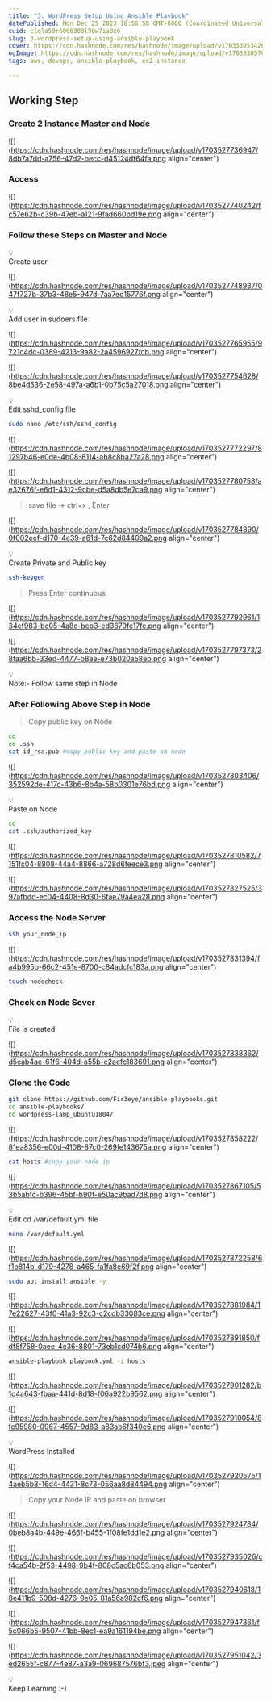 ```yaml
---
title: "3. WordPress Setup Using Ansible Playbook"
datePublished: Mon Dec 25 2023 18:56:58 GMT+0000 (Coordinated Universal Time)
cuid: clqla59r6000308l98w7ia8z6
slug: 3-wordpress-setup-using-ansible-playbook
cover: https://cdn.hashnode.com/res/hashnode/image/upload/v1703530534209/7c3a1142-0971-4738-a060-abb2165050cb.png
ogImage: https://cdn.hashnode.com/res/hashnode/image/upload/v1703530570426/66b1b109-a187-453a-8826-50e0ec90486a.png
tags: aws, devops, ansible-playbook, ec2-instance

---
```


## Working Step

### Create 2 Instance Master and Node

![](https://cdn.hashnode.com/res/hashnode/image/upload/v1703527736947/8db7a7dd-a756-47d2-becc-d45124df64fa.png align="center")

### Access

![](https://cdn.hashnode.com/res/hashnode/image/upload/v1703527740242/fc57e62b-c39b-47eb-a121-9fad660bd19e.png align="center")

### Follow these Steps on Master and Node

<div data-node-type="callout">
<div data-node-type="callout-emoji">💡</div>
<div data-node-type="callout-text">Create user</div>
</div>

![](https://cdn.hashnode.com/res/hashnode/image/upload/v1703527748937/047f727b-37b3-48e5-947d-7aa7ed15776f.png align="center")

<div data-node-type="callout">
<div data-node-type="callout-emoji">💡</div>
<div data-node-type="callout-text">Add user in sudoers file</div>
</div>

![](https://cdn.hashnode.com/res/hashnode/image/upload/v1703527765955/9721c4dc-0389-4213-9a82-2a4596927fcb.png align="center")

![](https://cdn.hashnode.com/res/hashnode/image/upload/v1703527754628/8be4d536-2e58-497a-a6b1-0b75c5a27018.png align="center")

<div data-node-type="callout">
<div data-node-type="callout-emoji">💡</div>
<div data-node-type="callout-text">Edit sshd_config file</div>
</div>

```bash
sudo nano /etc/ssh/sshd_config
```

![](https://cdn.hashnode.com/res/hashnode/image/upload/v1703527772297/81297b46-e0de-4b08-8114-ab8c8ba27a28.png align="center")

![](https://cdn.hashnode.com/res/hashnode/image/upload/v1703527780758/ae32676f-e6d1-4312-9cbe-d5a8db5e7ca9.png align="center")

> save file -&gt; ctrl+x , Enter

![](https://cdn.hashnode.com/res/hashnode/image/upload/v1703527784890/0f002eef-d170-4e39-a61d-7c62d84409a2.png align="center")

<div data-node-type="callout">
<div data-node-type="callout-emoji">💡</div>
<div data-node-type="callout-text">Create Private and Public key</div>
</div>

```bash
ssh-keygen
```

> Press Enter continuous

![](https://cdn.hashnode.com/res/hashnode/image/upload/v1703527792961/134ef983-bc05-4a8c-beb3-ed3679fc17fc.png align="center")

![](https://cdn.hashnode.com/res/hashnode/image/upload/v1703527797373/28faa6bb-33ed-4477-b8ee-e73b020a58eb.png align="center")

<div data-node-type="callout">
<div data-node-type="callout-emoji">💡</div>
<div data-node-type="callout-text">Note:- Follow same step in Node</div>
</div>

### After Following Above Step in Node

> Copy public key on Node

```bash
cd
cd .ssh
cat id_rsa.pub #copy public key and paste on node
```

![](https://cdn.hashnode.com/res/hashnode/image/upload/v1703527803406/352592de-417c-43b6-8b4a-58b0301e76bd.png align="center")

<div data-node-type="callout">
<div data-node-type="callout-emoji">💡</div>
<div data-node-type="callout-text">Paste on Node</div>
</div>

```bash
cd 
cat .ssh/authorized_key
```

![](https://cdn.hashnode.com/res/hashnode/image/upload/v1703527810582/7151fc04-8808-44a4-8866-a728d6feece3.png align="center")

![](https://cdn.hashnode.com/res/hashnode/image/upload/v1703527827525/397afbdd-ec04-4408-8d30-6fae79a4ea28.png align="center")

### Access the Node Server

```bash
ssh your_node_ip
```

![](https://cdn.hashnode.com/res/hashnode/image/upload/v1703527831394/fa4b995b-66c2-451e-8700-c84adcfc183a.png align="center")

```bash
touch nodecheck
```

### Check on Node Sever

<div data-node-type="callout">
<div data-node-type="callout-emoji">💡</div>
<div data-node-type="callout-text">File is created</div>
</div>

![](https://cdn.hashnode.com/res/hashnode/image/upload/v1703527838362/d5cab4ae-61f6-404d-a55b-c2aefc183691.png align="center")

### Clone the Code

```bash
git clone https://github.com/Fir3eye/ansible-playbooks.git
cd ansible-playbooks/
cd wordpress-lamp_ubuntu1804/
```

![](https://cdn.hashnode.com/res/hashnode/image/upload/v1703527858222/81ea8356-e00d-4108-87c0-269fe143675a.png align="center")

```bash
cat hosts #copy your node ip 
```

![](https://cdn.hashnode.com/res/hashnode/image/upload/v1703527867105/53b5abfc-b396-45bf-b90f-e50ac9bad7d8.png align="center")

<div data-node-type="callout">
<div data-node-type="callout-emoji">💡</div>
<div data-node-type="callout-text">Edit cd /var/default.yml file</div>
</div>

```bash
nano /var/default.yml
```

![](https://cdn.hashnode.com/res/hashnode/image/upload/v1703527872258/6f1b814b-d179-4278-a465-fa1fa8e69f2f.png align="center")

```bash
sudo apt install ansible -y
```

![](https://cdn.hashnode.com/res/hashnode/image/upload/v1703527881984/17e22627-43f0-41a3-92c3-c2cdb33083ce.png align="center")

![](https://cdn.hashnode.com/res/hashnode/image/upload/v1703527891850/fdf8f758-0aee-4e36-8801-73eb1cd074b6.png align="center")

```bash
ansible-playbook playbook.yml -i hosts
```

![](https://cdn.hashnode.com/res/hashnode/image/upload/v1703527901282/b1d4a643-fbaa-441d-8d18-f06a922b9562.png align="center")

![](https://cdn.hashnode.com/res/hashnode/image/upload/v1703527910054/8fe95980-0967-4557-9d83-a83ab6f340e6.png align="center")

<div data-node-type="callout">
<div data-node-type="callout-emoji">💡</div>
<div data-node-type="callout-text">WordPress Installed </div>
</div>

 ![](https://cdn.hashnode.com/res/hashnode/image/upload/v1703527920575/14aeb5b3-16d4-4431-8c73-056aa8d84494.png align="center")

> Copy your Node IP and paste on browser

![](https://cdn.hashnode.com/res/hashnode/image/upload/v1703527924784/0beb8a4b-449e-466f-b455-1f08fe1dd1e2.png align="center")

![](https://cdn.hashnode.com/res/hashnode/image/upload/v1703527935026/cf4ca54b-2f53-4498-9b4f-808c5ac6b053.png align="center")

![](https://cdn.hashnode.com/res/hashnode/image/upload/v1703527940618/18e411b9-508d-4276-9e05-81a56a982cf6.png align="center")

![](https://cdn.hashnode.com/res/hashnode/image/upload/v1703527947361/f5c066b5-9507-41bb-8ec1-ea9a161194be.png align="center")

![](https://cdn.hashnode.com/res/hashnode/image/upload/v1703527951042/3ed2655f-c877-4e87-a3a9-069687576bf3.jpeg align="center")

<div data-node-type="callout">
<div data-node-type="callout-emoji">💡</div>
<div data-node-type="callout-text">Keep Learning :-)</div>
</div>